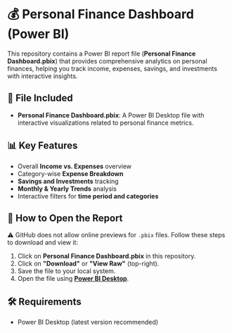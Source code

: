 # 💰 Personal Finance Dashboard (Power BI)

This repository contains a Power BI report file (**Personal Finance Dashboard.pbix**) that provides comprehensive analytics on personal finances, helping you track income, expenses, savings, and investments with interactive insights.



## 📁 File Included
- **Personal Finance Dashboard.pbix**: A Power BI Desktop file with interactive visualizations related to personal finance metrics.



## 📊 Key Features
- Overall **Income vs. Expenses** overview  
- Category-wise **Expense Breakdown**  
- **Savings and Investments** tracking  
- **Monthly & Yearly Trends** analysis  
- Interactive filters for **time period and categories**  



## 🚀 How to Open the Report
⚠️ GitHub does not allow online previews for `.pbix` files. Follow these steps to download and view it:

1. Click on **Personal Finance Dashboard.pbix** in this repository.  
2. Click on **"Download"** or **"View Raw"** (top-right).  
3. Save the file to your local system.  
4. Open the file using **[Power BI Desktop](https://powerbi.microsoft.com/desktop/)**.  



## 🛠 Requirements
- Power BI Desktop (latest version recommended)  
